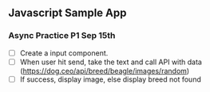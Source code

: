 ## Javascript Sample App

### Async Practice P1 Sep 15th

- [ ] Create a input component.
- [ ] When user hit send, take the text and call API with data (https://dog.ceo/api/breed/beagle/images/random)
- [ ] If success, display image, else display breed not found
